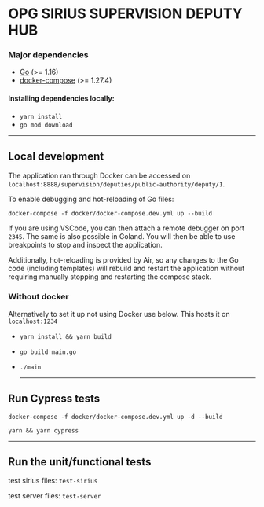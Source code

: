 # OPG SIRIUS SUPERVISION DEPUTY HUB

### Major dependencies

- [Go](https://golang.org/) (>= 1.16)
- [docker-compose](https://docs.docker.com/compose/install/) (>= 1.27.4)

#### Installing dependencies locally: 
- `yarn install`
- `go mod download`
-------------------------------------------------------------------

## Local development

The application ran through Docker can be accessed on `localhost:8888/supervision/deputies/public-authority/deputy/1`.

To enable debugging and hot-reloading of Go files:

`docker-compose -f docker/docker-compose.dev.yml up --build`

If you are using VSCode, you can then attach a remote debugger on port `2345`. The same is also possible in Goland.
You will then be able to use breakpoints to stop and inspect the application.

Additionally, hot-reloading is provided by Air, so any changes to the Go code (including templates) 
will rebuild and restart the application without requiring manually stopping and restarting the compose stack.

### Without docker

Alternatively to set it up not using Docker use below. This hosts it on `localhost:1234`
  
- `yarn install && yarn build `
- `go build main.go `
- `./main `

  -------------------------------------------------------------------

## Run Cypress tests
 
`docker-compose -f docker/docker-compose.dev.yml up -d --build `
 
`yarn && yarn cypress `
    
-------------------------------------------------------------------
## Run the unit/functional tests

test sirius files: `test-sirius`

test server files: `test-server`